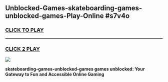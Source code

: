 
## Unblocked-Games-skateboarding-games-unblocked-games-Play-Online #s7v4o
<h3>
<a href="https://news.freeplayer.one?title=skateboarding-games-unblocked-games&ref=3">CLICK TO PLAY</a></h3>
<hr>

<h3>
<a href="https://news.freeplayer.one?title=skateboarding-games-unblocked-games&ref=3">CLICK 2 PLAY</a>
  
</h3>

<a href="https://news.freeplayer.one?title=skateboarding-games-unblocked-games&ref=3"><img src="https://clearcache.store/games.png"></a>


**skateboarding-games-unblocked-games games unblocked: Your Gateway to Fun and Accessible Online Gaming**

